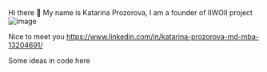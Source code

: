 ## 
Hi there 👋 My name is Katarina Prozorova, I am a founder of IIWOII project![image](https://github.com/user-attachments/assets/83fb4bdf-04eb-48a0-80cb-90a2e06b4958)




Nice to meet you  https://www.linkedin.com/in/katarina-prozorova-md-mba-13204691/

Some ideas in code here

<!--
**iiwoii/IIWOII** is a ✨ _special_ ✨ repository because its `README.md` (this file) appears on your GitHub profile.

Here are some ideas to get you started:

- 🔭 I’m currently working on ...
- 🌱 I’m currently learning ...
- 👯 I’m looking to collaborate on ...
- 🤔 I’m looking for help with ...
- 💬 Ask me about ...
- 📫 How to reach me: ...
- 😄 Pronouns: ...
- ⚡ Fun fact: ...
-->
